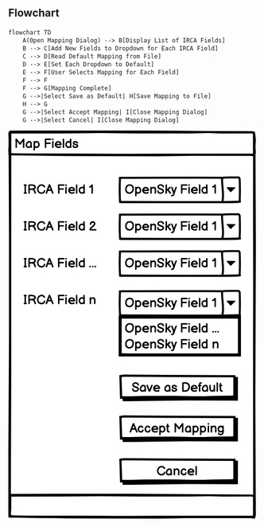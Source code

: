 ## Flowchart

```mermaid
flowchart TD
    A(Open Mapping Dialog) --> B[Display List of IRCA Fields]
    B --> C[Add New Fields to Dropdown for Each IRCA Field]
    C --> D[Read Default Mapping from File]
    D --> E[Set Each Dropdown to Default]
    E --> F[User Selects Mapping for Each Field]
    F --> F
    F --> G[Mapping Complete]
    G -->|Select Save as Default| H[Save Mapping to File]
    H --> G
    G -->|Select Accept Mapping| I[Close Mapping Dialog]
    G -->|Select Cancel| I[Close Mapping Dialog]
```

[![Mapping Dialog](Design/Mapping%20Dialog.png)](mapping_dialog.md)
